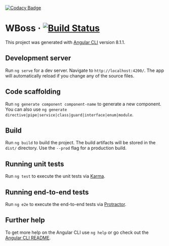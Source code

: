 [![Codacy Badge](https://api.codacy.com/project/badge/Grade/ca3138e4cb1245b0bf66390e41ce6b83)](https://app.codacy.com/app/LeonardoWiest/wboss?utm_source=github.com&utm_medium=referral&utm_content=LeonardoWiest/wboss&utm_campaign=Badge_Grade_Dashboard)
# WBoss &middot; [![Build Status](https://travis-ci.org/LeonardoWiest/wboss.svg?branch=master)](https://travis-ci.org/LeonardoWiest/wboss)

This project was generated with [Angular CLI](https://github.com/angular/angular-cli) version 8.1.1.

## Development server

Run `ng serve` for a dev server. Navigate to `http://localhost:4200/`. The app will automatically reload if you change any of the source files.

## Code scaffolding

Run `ng generate component component-name` to generate a new component. You can also use `ng generate directive|pipe|service|class|guard|interface|enum|module`.

## Build

Run `ng build` to build the project. The build artifacts will be stored in the `dist/` directory. Use the `--prod` flag for a production build.

## Running unit tests

Run `ng test` to execute the unit tests via [Karma](https://karma-runner.github.io).

## Running end-to-end tests

Run `ng e2e` to execute the end-to-end tests via [Protractor](http://www.protractortest.org/).

## Further help

To get more help on the Angular CLI use `ng help` or go check out the [Angular CLI README](https://github.com/angular/angular-cli/blob/master/README.md).
